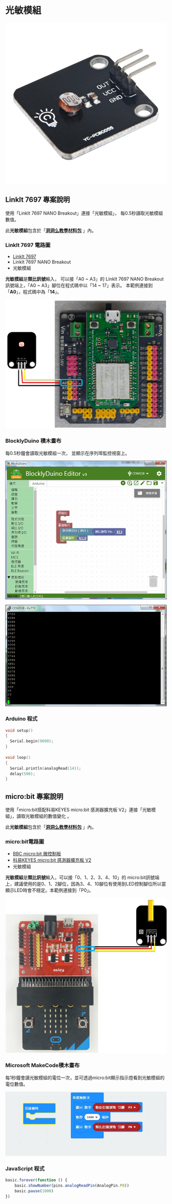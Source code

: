 # 光敏模組

![](../../.gitbook/assets/linkit7697_light_00.jpg)

## LinkIt 7697 專案說明

使用「LinkIt 7697 NANO Breakout」連接「光敏模組」， 每0.5秒讀取光敏模組數值。

此**光敏模組**包含於「[**洞洞么教學材料包**](https://www.robotkingdom.com.tw/product/rk-education-kit-001/) 」內。

### LinkIt 7697 電路圖

* [LinkIt 7697](https://www.robotkingdom.com.tw/product/linkit-7697/)
* LinkIt 7697 NANO Breakout
* 光敏模組

**光敏模組**是**類比訊號**輸入， 可以接「A0 ~ A3」的 LinkIt 7697 NANO Breakout訊號端上，「A0 ~ A3」腳位在程式碼中以「14 ~ 17」表示。 本範例連接到「**A0**」，程式碼中為「**14**」。

![](../../.gitbook/assets/linkit7697_light_01.png)

### BlocklyDuino 積木畫布

每0.5秒鐘會讀取光敏模組一次， 並顯示在序列埠監控視窗上。

![](../../.gitbook/assets/linkit7697_light_02.png)

![](../../.gitbook/assets/linkit7697_light_03.png)

### Arduino 程式

```c
void setup()
{
  Serial.begin(9600);
}

void loop()
{
  Serial.println(analogRead(14));
  delay(500);
}
```

## micro:bit 專案說明

使用「micro:bit搭配科易KEYES micro:bit 感測器擴充板 V2」連接「光敏模組」，讀取光敏模組的數值變化 。

此**光敏模組**包含於「[**洞洞么教學材料包**](https://www.robotkingdom.com.tw/product/rk-education-kit-001/) 」內。

### micro:bit電路圖

* [BBC micro:bit 微控制板
  ](https://www.robotkingdom.com.tw/product/bbc-microbit-1/)
* [科易KEYES micro:bit 感測器擴充板 V2
  ](https://www.robotkingdom.com.tw/product/keyes-microbit-sensor-breakout-v2/)
* 光敏模組

**光敏模組**是**類比訊號**輸入，可以接「0、1、2、3、4、10」的 micro:bit訊號端上，建議使用的是0、1、2腳位，因為3、4、10腳位有使用到LED控制腳位所以當顯示LED時會不穩定。本範例連接到「P0」。

![](../../.gitbook/assets/01%20%282%29.jpg)

### Microsoft MakeCode積木畫布

每1秒鐘會讀光敏模組的電位一次，並可透過micro:bit顯示指示燈看到光敏模組的電位數值。

![](../../.gitbook/assets/02%20%281%29.jpg)

### JavaScript 程式

```javascript
basic.forever(function () {
    basic.showNumber(pins.analogReadPin(AnalogPin.P0))
    basic.pause(1000)
})
```

